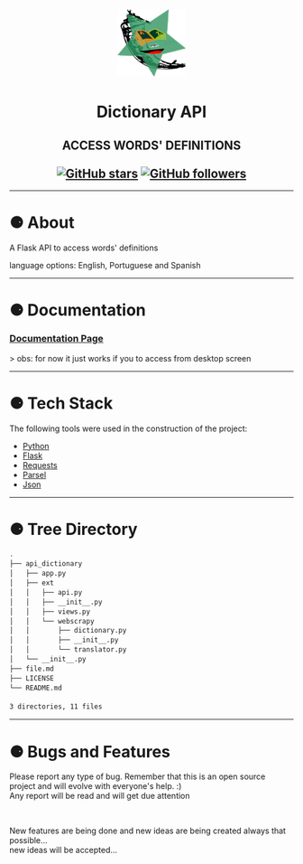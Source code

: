 <h1 align="center">
  <img alt="icon" src="./.images/logo.png">
</h1>
<h1 align="center">Dictionary API</h1>
<h2 align="center" >
ACCESS WORDS' DEFINITIONS<br><br>
    <a href="https://github.com/PabloEmidio/api-dictionary/stargazers"><img alt="GitHub stars" src="https://img.shields.io/github/stars/PabloEmidio/api-dictionary?style=social"></a>
    <a href="https://github.com/PabloEmidio"><img alt="GitHub followers" src="https://img.shields.io/github/followers/PabloEmidio?label=Follow%20me&style=social"></a>
</h2>

---

# ⚈ About
A Flask API to access words' definitions

language options: English, Portuguese and Spanish

---


# ⚈ Documentation
<h3>
  <a href="https://apidictionary.herokuapp.com/" target="_blank">Documentation Page</a>
</h3>
> obs: for now it just works if you to access from desktop screen



---

# ⚈ Tech Stack

The following tools were used in the construction of the project:

- [Python](https://www.python.org/)
- [Flask](https://flask.palletsprojects.com/en/2.0.x/tutorial/)
- [Requests](https://docs.python-requests.org/en/master/index.html)
- [Parsel](https://pypi.org/project/parsel/)
- [Json](https://www.json.org/json-en.html)

---
# ⚈ Tree Directory

``` bash
.
├── api_dictionary
│   ├── app.py
│   ├── ext
│   │   ├── api.py
│   │   ├── __init__.py
│   │   ├── views.py
│   │   └── webscrapy
│   │       ├── dictionary.py
│   │       ├── __init__.py
│   │       └── translator.py
│   └── __init__.py
├── file.md
├── LICENSE
└── README.md

3 directories, 11 files
```

---

# ⚈ Bugs and Features
<p>
Please report any type of bug. Remember that this is an open source project and will evolve with everyone's help. :)<br>
Any report will be read and will get due attention
</p><br>
<p>
New features are being done and new ideas are being created always that possible...<br>
new ideas will be accepted...
</p>


